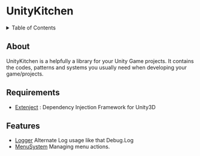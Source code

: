 # UnityKitchen

<details title="Table of Contents">
<summary>Table of Contents</summary>

- [About](#about)
- [Features](#features)
    - [MenuSystem](#)
      - [A simple Menu Class workflow and features](#a-simple-menu-class-workflow-and-features)

</details>

## About
UnityKitchen is a  helpfully a library for your Unity Game projects. It contains the codes, patterns and systems you usually need when developing your game/projects.


## Requirements
* [Extenject](https://github.com/modesttree/Zenject) : Dependency Injection Framework for Unity3D

## Features
- [Logger](Assets/UKitchen/Logger) Alternate Log usage like that Debug.Log
- [MenuSystem](Assets/UKitchen/MenuSystem) Managing menu actions.
